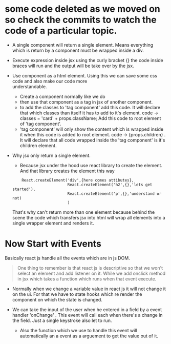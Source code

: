 # some code deleted as we moved on so check the commits to watch the code of a particular topic.
- A single component will return a single element. Means everything which is return by a component must be wrapped inside 
    a div.

- Execute expression inside jsx using the curly bracket {} the code inside braces will run and the output will be take over
    by the jsx.

- Use component as a html element. Using this we can save some css code and also make our code more         
    understandable.
    - Create a component normally like we do 
    - then use that component as a tag in jsx of another component.
    - to add the classes to 'tag component' add this code. It will declare that which classes than itself it 
        has to add to it's element. code -> classes = 'card' + props.className; Add this code to root element of
        'tag component'.
    - 'tag component' will only show the content which is wrapped inside it when this code is added to root 
        element. code -> {props.children} . It will declare that all code wrapped inside the 'tag component' is 
        it's children element.

- Why jsx only return a single element.
    - Because jsx under the hood use react library to create the element. And that library creates the element
    this way
    ```
        React.createElement('div',{here comes attibutes},
                            React.createElement('h2',{},'lets get started'),
                            React.createElement('p',{},'understand or not)
                            )
    ```
    That's why can't return more than one element because behind the scene the code which transfers jsx into 
    html will wrap all elements into a single wrapper element and renders it.

# Now Start with Events
Basically react js handle all the events which are in js DOM.
> One thing to remember is that react js is descriptive so that we won't select an element and add listener on it.
    While we add onclick method in jsx which takes a function which runs when that event execute.

- Normally when we change a variable value in react js it will not change it on the ui. For that we have to state hooks
    which re render the component on which the state is changed.

- We can take the input of the user when he entered in a field by a event handler 'onChange' . This event will call each
    when there's a change in the field. Just a single keystroke also let to run.
    - Also the function which we use to handle this event will automatically an a event as a arguement to get the value out
        of it.
